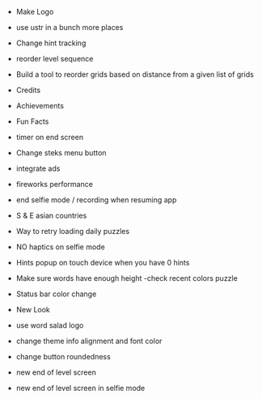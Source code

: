 - Make Logo

- use ustr in a bunch more places
- Change hint tracking

- reorder level sequence

- Build a tool to reorder grids based on distance from a given list of grids

- Credits
- Achievements
- Fun Facts

- timer on end screen
- Change steks menu button
- integrate ads
- fireworks performance
- end selfie mode / recording when resuming app
- S & E asian countries
- Way to retry loading daily puzzles
- NO haptics on selfie mode
- Hints popup on touch device when you have 0 hints
- Make sure words have enough height -check recent colors puzzle
- Status bar color change

- New Look
- use word salad logo
- change theme info alignment and font color
- change button roundedness
- new end of level screen
- new end of level screen in selfie mode

